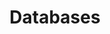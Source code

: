 ---
title: Databases
slug: publiccloud/databases
sections: Informations générales, MongoDB - Guides, MongoDB - Tutoriels, MySQL - Guides, MySQL - Tutoriels, PostgreSQL - Guides, PostgreSQL - Tutoriels, Kafka, Redis, OpenSearch, Kafka MirrorMaker
order: 02
---
